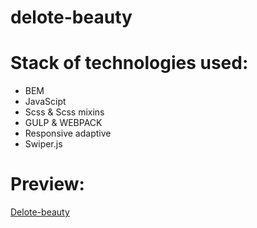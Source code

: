 # delote-beauty

# Stack of technologies used:
- BEM
- JavaScipt
- Scss & Scss mixins
- GULP & WEBPACK
- Responsive adaptive
- Swiper.js
# Preview:
[Delote-beauty](https://delote-beauty-lundoger.netlify.app/)

